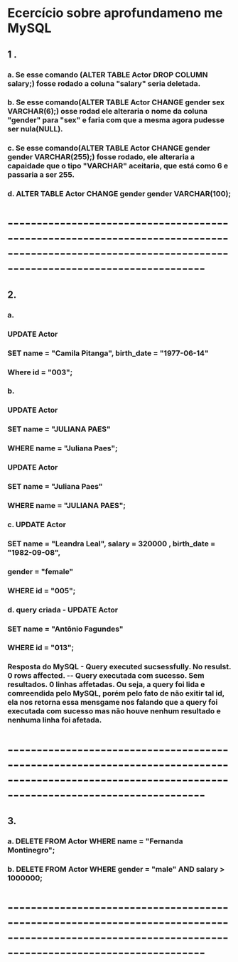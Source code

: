 # Ecercício sobre aprofundameno me MySQL

## 1 .

### a. Se esse comando (ALTER TABLE Actor DROP COLUMN salary;) fosse rodado a coluna "salary" seria deletada.

### b. Se esse comando(ALTER TABLE Actor CHANGE gender sex VARCHAR(6);) osse rodad ele alteraria o nome da coluna "gender" para "sex" e faria com que a mesma agora pudesse ser nula(NULL).

### c. Se esse comando(ALTER TABLE Actor CHANGE gender gender VARCHAR(255);) fosse rodado, ele alteraria a capaidade que o tipo "VARCHAR" aceitaria, que está como 6 e passaria a ser 255.

### d. ALTER TABLE Actor CHANGE gender gender VARCHAR(100);

# ----------------------------------------------------------------------------------------------------------------------------------------------------

## 2.

### a. 
### UPDATE Actor 
### SET name = "Camila Pitanga", birth_date = "1977-06-14"
### Where id = "003";

 ### b. 
### UPDATE Actor 
### SET name = "JULIANA PAES" 
### WHERE name = "Juliana Paes";
### 
### UPDATE Actor 
### SET name = "Juliana Paes"
### WHERE name = "JULIANA PAES";

### c. UPDATE Actor
### SET name = "Leandra Leal", salary = 320000 , birth_date = "1982-09-08", 
### gender = "female"
### WHERE id = "005";

### d. query criada - UPDATE Actor 
### SET name = "Antônio Fagundes"
### WHERE id = "013";
### Resposta do MySQL - Query executed sucsessfully. No resulst. 0 rows affected. -- Query executada com sucesso. Sem resultados. 0 linhas affetadas. Ou seja, a query foi lida e comreendida pelo MySQL, porém pelo fato de não exitir tal id, ela nos retorna essa mensgame nos falando que a query foi executada com sucesso mas não houve nenhum resultado e nenhuma linha foi afetada.

# ----------------------------------------------------------------------------------------------------------------------------------------------------

## 3.

### a. DELETE FROM Actor WHERE name = "Fernanda Montinegro";

### b. DELETE FROM Actor WHERE gender = "male" AND   salary > 1000000; 

# ----------------------------------------------------------------------------------------------------------------------------------------------------


